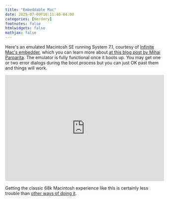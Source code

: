 ```yaml
---
title: "Embeddable Mac"
date: 2025-07-09T10:11:40-04:00
categories: [Nerdery]
footnotes: false
htmlwidgets: false
mathjax: false
---
```



Here's an emulated Macintosh SE running System 7.1, courtesy of [Infinite Mac's embedder](https://infinitemac.org/embed), which you can learn more about [at this blog post by Mihai Parparita](https://blog.persistent.info/2025/07/infinite-mac-embedding.html). The emulator is fully functional once it boots up. You may get one or two error dialogs during the boot process but you can just OK past them and things will work.

<iframe src="https://infinitemac.org/embed?disk=System+7.1&infinite_hd=true&machine=Mac+SE&auto_pause=true"
    width="512"
    height="342"
    allow="cross-origin-isolated"
    frameborder="0">
</iframe>

Getting the classic 68k Macintosh experience like this is certainly less trouble than [other ways of doing it](https://kieranhealy.org/blog/archives/2022/02/14/desktop-mac/).

